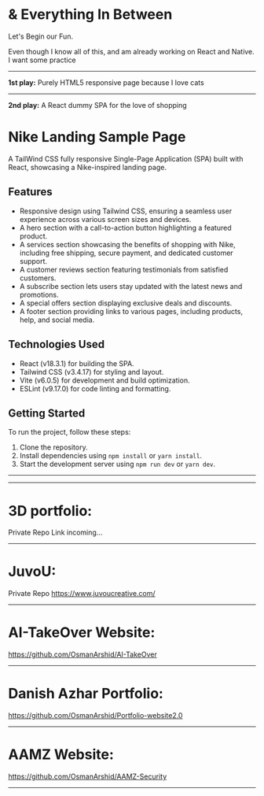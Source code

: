 # & Everything In Between

Let's Begin our Fun.

Even though I know all of this, and am already working on React and Native.
I want some practice

---

**1st play:** Purely HTML5 responsive page because I love cats

---

**2nd play:** A React dummy SPA for the love of shopping


# Nike Landing Sample Page

A TailWind CSS fully responsive Single-Page Application (SPA) built with React, showcasing a Nike-inspired landing page. 


## Features

* Responsive design using Tailwind CSS, ensuring a seamless user experience across various screen sizes and devices.
* A hero section with a call-to-action button highlighting a featured product.
* A services section showcasing the benefits of shopping with Nike, including free shipping, secure payment, and dedicated customer support.
* A customer reviews section featuring testimonials from satisfied customers.
* A subscribe section lets users stay updated with the latest news and promotions.
* A special offers section displaying exclusive deals and discounts.
* A footer section providing links to various pages, including products, help, and social media.

## Technologies Used

* React (v18.3.1) for building the SPA.
* Tailwind CSS (v3.4.17) for styling and layout.
* Vite (v6.0.5) for development and build optimization.
* ESLint (v9.17.0) for code linting and formatting.

## Getting Started

To run the project, follow these steps:

1. Clone the repository.
2. Install dependencies using `npm install` or `yarn install`.
3. Start the development server using `npm run dev` or `yarn dev`.
   
---
---

# 3D portfolio:
Private Repo
Link incoming...

---

# JuvoU:
Private Repo
https://www.juvoucreative.com/

---

# AI-TakeOver Website:
https://github.com/OsmanArshid/AI-TakeOver

---

# Danish Azhar Portfolio:
https://github.com/OsmanArshid/Portfolio-website2.0

---

# AAMZ Website:
https://github.com/OsmanArshid/AAMZ-Security

---

